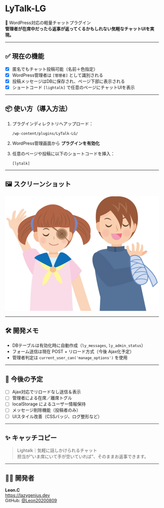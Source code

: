 # LyTalk-LG

🎈 WordPress対応の軽量チャットプラグイン  
**管理者が在席中だったら返事が返ってくるかもしれない気軽なチャットUIを実現。**

---

## ✅ 現在の機能

- [x] 匿名でもチャット投稿可能（名前＋色指定）
- [x] WordPress管理者は `[管理者]` として識別される
- [x] 投稿メッセージはDBに保存され、ページ下部に表示される
- [x] ショートコード `[lightalk]` で任意のページにチャットUIを表示

---

## 📦 使い方（導入方法）

1. プラグインディレクトリへアップロード：

    ```
    /wp-content/plugins/LyTalk-LG/
    ```

2. WordPress管理画面から **プラグインを有効化**

3. 任意のページや投稿に以下のショートコードを挿入：

    ```
    [lytalk]
    ```

---

## 🖼️ スクリーンショット

![Lightalk UI Screenshot](screenshots/screenshot.jpg)

---

## 🛠️ 開発メモ

- DBテーブルは有効化時に自動作成（`ly_messages`, `ly_admin_status`）
- フォーム送信は現在 POST + リロード方式（今後 Ajax化予定）
- 管理者判定は `current_user_can('manage_options')` を使用

---

## 🧩 今後の予定

- [ ] Ajax対応でリロードなし送信＆表示
- [ ] 管理者による在席／離席トグル
- [ ] localStorage によるユーザー情報保持
- [ ] メッセージ削除機能（投稿者のみ）
- [ ] UIスタイル改善（CSSバッジ、ログ整形など）

---

## ✨ キャッチコピー

> Lightalk｜気軽に話しかけられるチャット  
> 担当が“いま席にいて手が空いていれば”、そのままお返事できます。

---

## 🧑‍💻 開発者

**Leon.C**  
https://lazygenius.dev  
GitHub: [@Leon20200809](https://github.com/Leon20200809)
